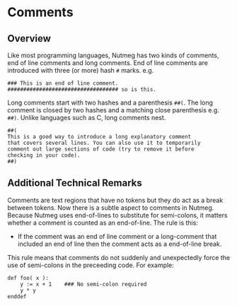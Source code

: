 # Comments

## Overview

Like most programming languages, Nutmeg has two kinds of comments, end of line comments and long comments. End of line comments are introduced with three (or more) hash `#` marks. e.g.

```
### This is an end of line comment.
################################### so is this.
```

Long comments start with two hashes and a parenthesis `##(`. The long comment is closed by two hashes and a matching close parenthesis e.g. `##)`. Unlike languages such as C, long comments nest.

```
##( 
This is a good way to introduce a long explanatory comment
that covers several lines. You can also use it to temporarily 
comment out large sections of code (try to remove it before 
checking in your code).
##)
```

## Additional Technical Remarks

Comments are text regions that have no tokens but they do act as a break between tokens.  Now there is a subtle aspect to comments in Nutmeg. Because Nutmeg uses end-of-lines to substitute for semi-colons, it matters whether a comment is counted as an end-of-line. The rule is this:

* If the comment was an end of line comment or a long-comment that included an end of line then the comment acts as a end-of-line break.

This rule means that comments do not suddenly and unexpectedly force the use of semi-colons in the preceeding code. For example:
```
def foo( x ):
    y := x + 1    ### No semi-colon required
    y * y
enddef
```